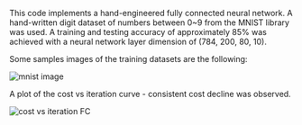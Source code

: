 This code implements a hand-engineered fully connected neural network. A hand-written digit dataset of numbers between 0~9 from the MNIST library was used. A training and testing accuracy of approximately 85% was achieved with a neural network layer dimension of (784, 200, 80, 10).

Some samples images of the training datasets are the following: 

![mnist image](https://github.com/Hikarukurosawa123/hikaruk.github.io/assets/94869114/0ff3ea45-4b00-4090-af95-7c5b764b0757)

A plot of the cost vs iteration curve - consistent cost decline was observed. 

![cost vs iteration FC](https://github.com/Hikarukurosawa123/hikaruk.github.io/assets/94869114/1c68f060-d425-4551-895a-19e30cdb4b8c)
